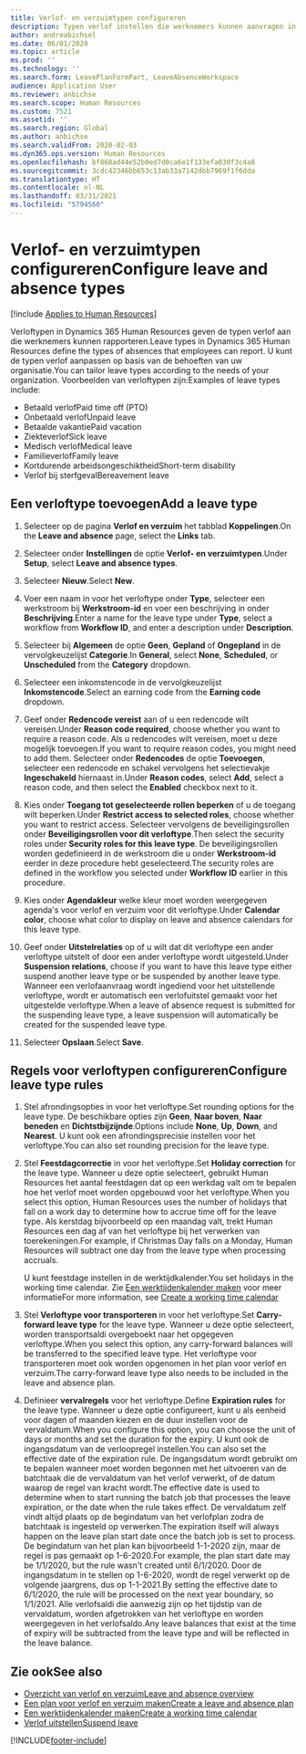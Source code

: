 ```yaml
---
title: Verlof- en verzuimtypen configureren
description: Typen verlof instellen die werknemers kunnen aanvragen in Dynamics 365 Human Resources.
author: andreabichsel
ms.date: 06/01/2020
ms.topic: article
ms.prod: ''
ms.technology: ''
ms.search.form: LeavePlanFormPart, LeaveAbsenceWorkspace
audience: Application User
ms.reviewer: anbichse
ms.search.scope: Human Resources
ms.custom: 7521
ms.assetid: ''
ms.search.region: Global
ms.author: anbichse
ms.search.validFrom: 2020-02-03
ms.dyn365.ops.version: Human Resources
ms.openlocfilehash: bf868ad44e52b0ed7d0ca6e1f133efa030f3c4a8
ms.sourcegitcommit: 3cdc42346bb653c13ab33a7142dbb7969f1f6dda
ms.translationtype: HT
ms.contentlocale: nl-NL
ms.lasthandoff: 03/31/2021
ms.locfileid: "5794560"
---
```

# <a name="configure-leave-and-absence-types"></a><span data-ttu-id="d581e-103">Verlof- en verzuimtypen configureren</span><span class="sxs-lookup"><span data-stu-id="d581e-103">Configure leave and absence types</span></span>

[!include [Applies to Human Resources](../includes/applies-to-hr.md)]

<span data-ttu-id="d581e-104">Verloftypen in Dynamics 365 Human Resources geven de typen verlof aan die werknemers kunnen rapporteren.</span><span class="sxs-lookup"><span data-stu-id="d581e-104">Leave types in Dynamics 365 Human Resources define the types of absences that employees can report.</span></span> <span data-ttu-id="d581e-105">U kunt de typen verlof aanpassen op basis van de behoeften van uw organisatie.</span><span class="sxs-lookup"><span data-stu-id="d581e-105">You can tailor leave types according to the needs of your organization.</span></span> <span data-ttu-id="d581e-106">Voorbeelden van verloftypen zijn:</span><span class="sxs-lookup"><span data-stu-id="d581e-106">Examples of leave types include:</span></span>

- <span data-ttu-id="d581e-107">Betaald verlof</span><span class="sxs-lookup"><span data-stu-id="d581e-107">Paid time off (PTO)</span></span>
- <span data-ttu-id="d581e-108">Onbetaald verlof</span><span class="sxs-lookup"><span data-stu-id="d581e-108">Unpaid leave</span></span>
- <span data-ttu-id="d581e-109">Betaalde vakantie</span><span class="sxs-lookup"><span data-stu-id="d581e-109">Paid vacation</span></span>
- <span data-ttu-id="d581e-110">Ziekteverlof</span><span class="sxs-lookup"><span data-stu-id="d581e-110">Sick leave</span></span>
- <span data-ttu-id="d581e-111">Medisch verlof</span><span class="sxs-lookup"><span data-stu-id="d581e-111">Medical leave</span></span>
- <span data-ttu-id="d581e-112">Familieverlof</span><span class="sxs-lookup"><span data-stu-id="d581e-112">Family leave</span></span>
- <span data-ttu-id="d581e-113">Kortdurende arbeidsongeschiktheid</span><span class="sxs-lookup"><span data-stu-id="d581e-113">Short-term disability</span></span>
- <span data-ttu-id="d581e-114">Verlof bij sterfgeval</span><span class="sxs-lookup"><span data-stu-id="d581e-114">Bereavement leave</span></span>

## <a name="add-a-leave-type"></a><span data-ttu-id="d581e-115">Een verloftype toevoegen</span><span class="sxs-lookup"><span data-stu-id="d581e-115">Add a leave type</span></span>

1. <span data-ttu-id="d581e-116">Selecteer op de pagina **Verlof en verzuim** het tabblad **Koppelingen**.</span><span class="sxs-lookup"><span data-stu-id="d581e-116">On the **Leave and absence** page, select the **Links** tab.</span></span>

2. <span data-ttu-id="d581e-117">Selecteer onder **Instellingen** de optie **Verlof- en verzuimtypen**.</span><span class="sxs-lookup"><span data-stu-id="d581e-117">Under **Setup**, select **Leave and absence types**.</span></span>

3. <span data-ttu-id="d581e-118">Selecteer **Nieuw**.</span><span class="sxs-lookup"><span data-stu-id="d581e-118">Select **New**.</span></span>

4. <span data-ttu-id="d581e-119">Voer een naam in voor het verloftype onder **Type**, selecteer een werkstroom bij **Werkstroom-id** en voer een beschrijving in onder **Beschrijving**.</span><span class="sxs-lookup"><span data-stu-id="d581e-119">Enter a name for the leave type under **Type**, select a workflow from **Workflow ID**, and enter a description under **Description**.</span></span>

5. <span data-ttu-id="d581e-120">Selecteer bij **Algemeen** de optie **Geen**, **Gepland** of **Ongepland** in de vervolgkeuzelijst **Categorie**.</span><span class="sxs-lookup"><span data-stu-id="d581e-120">In **General**, select **None**, **Scheduled**, or **Unscheduled** from the **Category** dropdown.</span></span>

6. <span data-ttu-id="d581e-121">Selecteer een inkomstencode in de vervolgkeuzelijst **Inkomstencode**.</span><span class="sxs-lookup"><span data-stu-id="d581e-121">Select an earning code from the **Earning code** dropdown.</span></span>

7. <span data-ttu-id="d581e-122">Geef onder **Redencode vereist** aan of u een redencode wilt vereisen.</span><span class="sxs-lookup"><span data-stu-id="d581e-122">Under **Reason code required**, choose whether you want to require a reason code.</span></span> <span data-ttu-id="d581e-123">Als u redencodes wilt vereisen, moet u deze mogelijk toevoegen.</span><span class="sxs-lookup"><span data-stu-id="d581e-123">If you want to require reason codes, you might need to add them.</span></span> <span data-ttu-id="d581e-124">Selecteer onder **Redencodes** de optie **Toevoegen**, selecteer een redencode en schakel vervolgens het selectievakje **Ingeschakeld** hiernaast in.</span><span class="sxs-lookup"><span data-stu-id="d581e-124">Under **Reason codes**, select **Add**, select a reason code, and then select the **Enabled** checkbox next to it.</span></span>

8. <span data-ttu-id="d581e-125">Kies onder **Toegang tot geselecteerde rollen beperken** of u de toegang wilt beperken.</span><span class="sxs-lookup"><span data-stu-id="d581e-125">Under **Restrict access to selected roles**, choose whether you want to restrict access.</span></span> <span data-ttu-id="d581e-126">Selecteer vervolgens de beveiligingsrollen onder **Beveiligingsrollen voor dit verloftype**.</span><span class="sxs-lookup"><span data-stu-id="d581e-126">Then select the security roles under **Security roles for this leave type**.</span></span> <span data-ttu-id="d581e-127">De beveiligingsrollen worden gedefinieerd in de werkstroom die u onder **Werkstroom-id** eerder in deze procedure hebt geselecteerd.</span><span class="sxs-lookup"><span data-stu-id="d581e-127">The security roles are defined in the workflow you selected under **Workflow ID** earlier in this procedure.</span></span>

9. <span data-ttu-id="d581e-128">Kies onder **Agendakleur** welke kleur moet worden weergegeven agenda's voor verlof en verzuim voor dit verloftype.</span><span class="sxs-lookup"><span data-stu-id="d581e-128">Under **Calendar color**, choose what color to display on leave and absence calendars for this leave type.</span></span> 

10. <span data-ttu-id="d581e-129">Geef onder **Uitstelrelaties** op of u wilt dat dit verloftype een ander verloftype uitstelt of door een ander verloftype wordt uitgesteld.</span><span class="sxs-lookup"><span data-stu-id="d581e-129">Under **Suspension relations**, choose if you want to have this leave type either suspend another leave type or be suspended by another leave type.</span></span> <span data-ttu-id="d581e-130">Wanneer een verlofaanvraag wordt ingediend voor het uitstellende verloftype, wordt er automatisch een verlofuitstel gemaakt voor het uitgestelde verloftype.</span><span class="sxs-lookup"><span data-stu-id="d581e-130">When a leave of absence request is submitted for the suspending leave type, a leave suspension will automatically be created for the suspended leave type.</span></span> 

10. <span data-ttu-id="d581e-131">Selecteer **Opslaan**.</span><span class="sxs-lookup"><span data-stu-id="d581e-131">Select **Save**.</span></span>

## <a name="configure-leave-type-rules"></a><span data-ttu-id="d581e-132">Regels voor verloftypen configureren</span><span class="sxs-lookup"><span data-stu-id="d581e-132">Configure leave type rules</span></span>

1. <span data-ttu-id="d581e-133">Stel afrondingsopties in voor het verloftype.</span><span class="sxs-lookup"><span data-stu-id="d581e-133">Set rounding options for the leave type.</span></span> <span data-ttu-id="d581e-134">De beschikbare opties zijn **Geen**, **Naar boven**, **Naar beneden** en **Dichtstbijzijnde**.</span><span class="sxs-lookup"><span data-stu-id="d581e-134">Options include **None**, **Up**, **Down**, and **Nearest**.</span></span> <span data-ttu-id="d581e-135">U kunt ook een afrondingsprecisie instellen voor het verloftype.</span><span class="sxs-lookup"><span data-stu-id="d581e-135">You can also set rounding precision for the leave type.</span></span>

2. <span data-ttu-id="d581e-136">Stel **Feestdagcorrectie** in voor het verloftype.</span><span class="sxs-lookup"><span data-stu-id="d581e-136">Set **Holiday correction** for the leave type.</span></span> <span data-ttu-id="d581e-137">Wanneer u deze optie selecteert, gebruikt Human Resources het aantal feestdagen dat op een werkdag valt om te bepalen hoe het verlof moet worden opgebouwd voor het verloftype.</span><span class="sxs-lookup"><span data-stu-id="d581e-137">When you select this option, Human Resources uses the number of holidays that fall on a work day to determine how to accrue time off for the leave type.</span></span> <span data-ttu-id="d581e-138">Als kerstdag bijvoorbeeld op een maandag valt, trekt Human Resources een dag af van het verloftype bij het verwerken van toerekeningen.</span><span class="sxs-lookup"><span data-stu-id="d581e-138">For example, if Christmas Day falls on a Monday, Human Resources will subtract one day from the leave type when processing accruals.</span></span>

   <span data-ttu-id="d581e-139">U kunt feestdage instellen in de werktijdkalender.</span><span class="sxs-lookup"><span data-stu-id="d581e-139">You set holidays in the working time calendar.</span></span> <span data-ttu-id="d581e-140">Zie [Een werktijdenkalender maken](hr-leave-and-absence-working-time-calendar.md) voor meer informatie</span><span class="sxs-lookup"><span data-stu-id="d581e-140">For more information, see [Create a working time calendar](hr-leave-and-absence-working-time-calendar.md)</span></span>
   
 3. <span data-ttu-id="d581e-141">Stel **Verloftype voor transporteren** in voor het verloftype.</span><span class="sxs-lookup"><span data-stu-id="d581e-141">Set **Carry-forward leave type** for the leave type.</span></span> <span data-ttu-id="d581e-142">Wanneer u deze optie selecteert, worden transportsaldi overgeboekt naar het opgegeven verloftype.</span><span class="sxs-lookup"><span data-stu-id="d581e-142">When you select this option, any carry-forward balances will be transferred to the specified leave type.</span></span> <span data-ttu-id="d581e-143">Het verloftype voor transporteren moet ook worden opgenomen in het plan voor verlof en verzuim.</span><span class="sxs-lookup"><span data-stu-id="d581e-143">The carry-forward leave type also needs to be included in the leave and absence plan.</span></span> 
 
 4. <span data-ttu-id="d581e-144">Definieer **vervalregels** voor het verloftype.</span><span class="sxs-lookup"><span data-stu-id="d581e-144">Define **Expiration rules** for the leave type.</span></span> <span data-ttu-id="d581e-145">Wanneer u deze optie configureert, kunt u als eenheid voor dagen of maanden kiezen en de duur instellen voor de vervaldatum.</span><span class="sxs-lookup"><span data-stu-id="d581e-145">When you configure this option, you can choose the unit of days or months and set the duration for the expiry.</span></span> <span data-ttu-id="d581e-146">U kunt ook de ingangsdatum van de verloopregel instellen.</span><span class="sxs-lookup"><span data-stu-id="d581e-146">You can also set the effective date of the expiration rule.</span></span> <span data-ttu-id="d581e-147">De ingangsdatum wordt gebruikt om te bepalen wanneer moet worden begonnen met het uitvoeren van de batchtaak die de vervaldatum van het verlof verwerkt, of de datum waarop de regel van kracht wordt.</span><span class="sxs-lookup"><span data-stu-id="d581e-147">The effective date is used to determine when to start running the batch job that processes the leave expiration, or the date when the rule takes effect.</span></span> <span data-ttu-id="d581e-148">De vervaldatum zelf vindt altijd plaats op de begindatum van het verlofplan zodra de batchtaak is ingesteld op verwerken.</span><span class="sxs-lookup"><span data-stu-id="d581e-148">The expiration itself will always happen on the leave plan start date once the batch job is set to process.</span></span> <span data-ttu-id="d581e-149">De begindatum van het plan kan bijvoorbeeld 1-1-2020 zijn, maar de regel is pas gemaakt op 1-6-2020.</span><span class="sxs-lookup"><span data-stu-id="d581e-149">For example, the plan start date may be 1/1/2020, but the rule wasn't created until 6/1/2020.</span></span> <span data-ttu-id="d581e-150">Door de ingangsdatum in te stellen op 1-6-2020, wordt de regel verwerkt op de volgende jaargrens, dus op 1-1-2021.</span><span class="sxs-lookup"><span data-stu-id="d581e-150">By setting the effective date to 6/1/2020, the rule will be processed on the next year boundary, so 1/1/2021.</span></span> <span data-ttu-id="d581e-151">Alle verlofsaldi die aanwezig zijn op het tijdstip van de vervaldatum, worden afgetrokken van het verloftype en worden weergegeven in het verlofsaldo.</span><span class="sxs-lookup"><span data-stu-id="d581e-151">Any leave balances that exist at the time of expiry will be subtracted from the leave type and will be reflected in the leave balance.</span></span> 
 
## <a name="see-also"></a><span data-ttu-id="d581e-152">Zie ook</span><span class="sxs-lookup"><span data-stu-id="d581e-152">See also</span></span>

- [<span data-ttu-id="d581e-153">Overzicht van verlof en verzuim</span><span class="sxs-lookup"><span data-stu-id="d581e-153">Leave and absence overview</span></span>](hr-leave-and-absence-overview.md)
- [<span data-ttu-id="d581e-154">Een plan voor verlof en verzuim maken</span><span class="sxs-lookup"><span data-stu-id="d581e-154">Create a leave and absence plan</span></span>](hr-leave-and-absence-plans.md)
- [<span data-ttu-id="d581e-155">Een werktijdenkalender maken</span><span class="sxs-lookup"><span data-stu-id="d581e-155">Create a working time calendar</span></span>](hr-leave-and-absence-working-time-calendar.md)
- [<span data-ttu-id="d581e-156">Verlof uitstellen</span><span class="sxs-lookup"><span data-stu-id="d581e-156">Suspend leave</span></span>](hr-leave-and-absence-suspend-leave.md)



[!INCLUDE[footer-include](../includes/footer-banner.md)]
